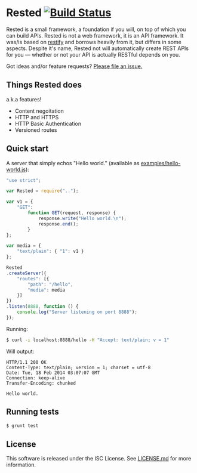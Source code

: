 Rested [![Build Status](https://travis-ci.org/whymarrh/rested.svg)](https://travis-ci.org/whymarrh/rested)
======

Rested is a small framework, a foundation if you will, on top of which you can build APIs. Rested is not a web framework, it is an API framework. It was/is based on [restify] and borrows heavily from it, but differs in some aspects. Despite it's name, Rested not will automatically create REST APIs for you &mdash; whether or not your API is actually RESTful depends on you.

Got ideas and/or feature requests? [Please file an issue.](https://github.com/whymarrh/rested/issues)

Things Rested does
------------------

a.k.a features!

- Content negoitation
- HTTP and HTTPS
- HTTP Basic Authentication
- Versioned routes

Quick start
-----------

A server that simply echos "Hello world." (available as [examples/hello-world.js](examples/hello-world.js)):

```js
"use strict";

var Rested = require("..");

var v1 = {
    "GET":
        function GET(request, response) {
            response.write("Hello world.\n");
            response.end();
        }
};

var media = {
    "text/plain": { "1": v1 }
};

Rested
.createServer({
    "routes": [{
        "path": "/hello",
        "media": media
    }]
})
.listen(8888, function () {
    console.log("Server listening on port 8888");
});
```

Running:

```bash
$ curl -i localhost:8888/hello -H "Accept: text/plain; v = 1"
```

Will output:

```
HTTP/1.1 200 OK
Content-Type: text/plain; version = 1; charset = utf-8
Date: Tue, 18 Feb 2014 03:07:07 GMT
Connection: keep-alive
Transfer-Encoding: chunked

Hello world.
```

Running tests
-------------

```bash
$ grunt test
```

License
-------

This software is released under the ISC License. See [LICENSE.md](LICENSE.md) for more information.

  [restify]:https://github.com/mcavage/node-restify
